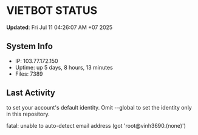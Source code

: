 # VIETBOT STATUS
**Updated**: Fri Jul 11 04:26:07 AM +07 2025

## System Info
- IP: 103.77.172.150
- Uptime: up 5 days, 8 hours, 13 minutes
- Files: 7389

## Last Activity

to set your account's default identity.
Omit --global to set the identity only in this repository.

fatal: unable to auto-detect email address (got 'root@vinh3690.(none)')
